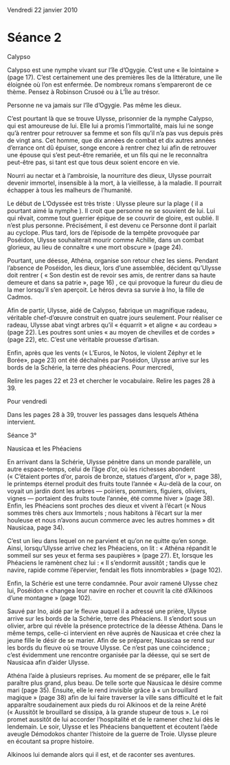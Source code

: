 Vendredi 22 janvier 2010

# Séance 2
Calypso

Calypso est une nymphe vivant sur l’île d’Ogygie. C’est une « île lointaine » (page 17).
C’est certainement une des premières îles de la littérature, une île éloignée où l’on est enfermée. De nombreux romans s’empareront de ce thème. Pensez à Robinson Crusoé ou à L’Île au trésor. 

Personne ne va jamais sur l’île d’Ogygie. Pas même les dieux.

C’est pourtant là que se trouve Ulysse, prisonnier de la nymphe Calypso, qui est amoureuse de lui. Elle lui a promis l’immortalité, mais lui ne songe qu’à rentrer pour retrouver sa femme et son fils qu’il n’a pas vus depuis près de vingt ans. Cet homme, que dix années de combat et dix autres années d’errance ont dû épuiser, songe encore à rentrer chez lui afin de retrouver une épouse qui s’est peut-être remariée, et un fils qui ne le reconnaîtra peut-être pas, si tant est que tous deux soient encore en vie.

Nourri au nectar et à l’ambroisie, la nourriture des dieux, Ulysse pourrait devenir immortel, insensible à la mort, à la vieillesse, à la maladie. Il pourrait échapper à tous les malheurs de l’humanité.

Le début de L’Odyssée est très triste : Ulysse pleure sur la plage ( il a pourtant aimé la nymphe ). Il croit que personne ne se souvient de lui. Lui qui rêvait, comme tout guerrier épique de se couvrir de gloire, est oublié. Il n’est plus personne. Précisément, il est devenu ce Personne dont il parlait au cyclope. Plus tard, lors de l’épisode de la tempête provoquée par Poséidon, Ulysse souhaiterait mourir comme Achille, dans un combat glorieux, au lieu de connaître « une mort obscure » (page 24).

Pourtant, une déesse, Athéna, organise son retour chez les siens. Pendant l’absence de Poséidon, les dieux, lors d’une assemblée, décident qu’Ulysse doit rentrer ( « Son destin est de revoir ses amis, de rentrer dans sa haute demeure et dans sa patrie », page 16) , ce qui provoque la fureur du dieu de la mer lorsqu’il s’en aperçoit. Le héros devra sa survie à Ino, la fille de Cadmos.

Afin de partir, Ulysse, aidé de Calypso, fabrique un magnifique radeau, véritable chef-d’œuvre construit en quatre jours seulement. Pour réaliser ce radeau, Ulysse abat vingt arbres qu’il « équarrit » et aligne « au cordeau » (page 22). Les poutres sont unies « au moyen de chevilles et de cordes » (page 22), etc. C’est une véritable prouesse d’artisan.

Enfin, après que les vents (« L’Euros, le Notos, le violent Zéphyr et le Borée», page 23) ont été déchaînés par Poséidon, Ulysse arrive sur les bords de la Schérie, la terre des phéaciens.
Pour mercredi,

Relire les pages 22 et 23 et chercher le vocabulaire.
Relire les pages 28 à 39.

Pour vendredi

Dans les pages 28 à 39, trouver les passages dans lesquels Athéna intervient.

Séance 3°

Nausicaa et les Phéaciens

En arrivant dans la Schérie, Ulysse pénètre dans un monde parallèle, un autre espace-temps, celui de l’âge d’or, où les richesses abondent (« C’étaient portes d’or, parois de bronze, statues d’argent, d’or », page 38), le printemps éternel produit des fruits toute l’année « Au-delà de la cour, on voyait un jardin dont les arbres — poiriers, pommiers, figuiers, oliviers, vignes — portaient des fruits toute l’année, été comme hiver » (page 38). Enfin, les Phéaciens sont proches des dieux et vivent à l’écart (« Nous sommes très chers aux Immortels ; nous habitons à l’écart sur la mer houleuse et nous n’avons aucun commerce avec les autres hommes » dit Nausicaa, page 34).

C’est un lieu dans lequel on ne parvient et qu’on ne quitte qu’en songe. Ainsi, lorsqu’Ulysse arrive chez les Phéaciens, on lit : « Athéna répandit le sommeil sur ses yeux et ferma ses paupières » (page 27). Et, lorsque les Phéaciens le ramènent chez lui : « Il s’endormit aussitôt ; tandis que le navire, rapide comme l’épervier, fendait les flots innombrables » (page 102).

Enfin, la Schérie est une terre condamnée. Pour avoir ramené Ulysse chez lui, Poséidon « changea leur navire en rocher et couvrit la cité d’Alkinoos d’une montagne » (page 102).


Sauvé par Ino, aidé par le fleuve auquel il a adressé une prière, Ulysse arrive sur les bords de la Schérie, terre des Phéaciens. Il s’endort sous un olivier, arbre qui révèle la présence protectrice de la déesse Athéna.
Dans le même temps, celle-ci intervient en rêve auprès de Nausicaa et crée chez la jeune fille le désir de se marier. Afin de se préparer, Nausicaa se rend sur les bords du fleuve où se trouve Ulysse. Ce n’est pas une coïncidence ; c’est évidemment une rencontre organisée par la déesse, qui se sert de Nausicaa afin d’aider Ulysse.

Athéna l’aide à plusieurs reprises. Au moment de se préparer, elle le fait paraître plus grand, plus beau. De telle sorte que Nausicaa le désire comme mari (page 35). Ensuite, elle le rend invisible grâce à « un brouillard magique » (page 38) afin de lui faire traverser la ville sans difficulté et le fait apparaître soudainement aux pieds du roi Alkinoos et de la reine Arété (« Aussitôt le brouillard se dissipa, à la grande stupeur de tous ». Le roi promet aussitôt de lui accorder l’hospitalité et de le ramener chez lui dès le lendemain. Le soir, Ulysse et les Phéaciens banquettent et écoutent l’aède aveugle Démodokos chanter l’histoire de la guerre de Troie. Ulysse pleure en écoutant sa propre histoire.

Alkinoos lui demande alors qui il est, et de raconter ses aventures.
